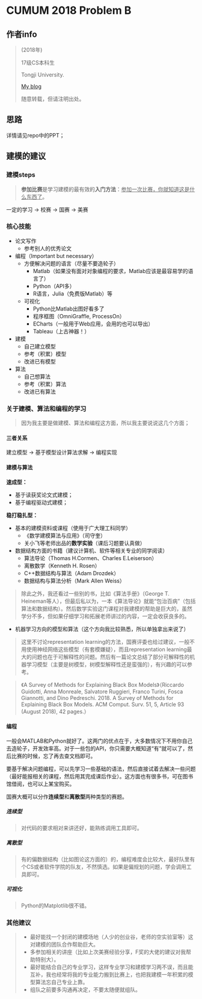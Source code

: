 # CUMUM 2018 Problem B

## 作者info

> (2018年)
>
> 17级CS本科生
>
> Tongji University.
>
> [My blog](ganler.github.io)
>
> 随意转载，但请注明出处。

## 思路

详情请见repo中的PPT；

## 建模的建议

### 建模steps

> **参加比赛**是学习建模的最有效的**入门方法**：<u>参加一次比赛，你就知道这是什么东西了</u>。

一定的学习 -> 校赛 -> 国赛 -> 美赛

### 核心技能

- 论文写作
  - 参考别人的优秀论文
- 编程（Important but necessary）
  - 方便解决问题的语言（尽量不要造轮子）
    - Matlab（如果没有面对对象编程的要求，Matlab应该是最容易学的语言了）
    - Python（API多）
    - R语言，Julia（免费版Matlab）等
  - 可视化
    - Python比Matlab出图好看多了
    - 程序框图（OmniGraffle, ProcessOn）
    - ECharts（一般用于Web应用，会用的也可以导出）
    - Tableau（上古神器！）
- 建模
  - 自己建立模型
  - 参考（积累）模型
  - 改进已有模型
- 算法
  - 自己想算法
  - 参考（积累）算法
  - 改进已有算法

### 关于建模、算法和编程的学习

> 因为我主要是做建模、算法和编程这方面，所以我主要说说这几个方面；

#### 三者关系

建立模型 -> 基于模型设计算法求解 -> 编程实现

#### 建模与算法

**速成型：**

- 基于读获奖论文式建模；
- 基于编程驱动式建模；

**稳打稳扎型：**

- 基本的建模资料或课程（使用于广大理工科同学）
  - 《数学建模算法与应用》（司守奎）
  - 关小飞等老师出品的**数学实验**（课后习题要认真做）
- 数据结构方面的书籍（建议计算机、软件等相关专业的同学阅读）
  - 算法导论（Thomas H.Cormen、Charles E.Leiserson）
  - 离散数学（Kenneth H. Rosen）
  - C++数据结构与算法（Adam Drozdek）
  - 数据结构与算法分析（Mark Allen Weiss）

> 除此之外，我还看过一些别的书，比如《算法手册》（George T. Heineman等人），但最后私以为，一本《算法导论》就能“包治百病”（包括算法和数据结构）。然后数学实验这门课程对我建模的帮助是巨大的，虽然学分不多，但如果仔细学习和拓展老师讲过的内容，一定会收获良多的。

- 机器学习方向的模型和算法（这个方向我比较熟悉，所以单独拿出来说了）

> 这里不讨论representation learning的方法，国赛评委也给过建议，一般不用使用神经网络这些模型（有套模嫌疑），而且representation learning最大的问题也在于可解释性的问题。然后有一篇论文总结了部分可解释性的机器学习模型（主要是树模型，树模型解释性还是蛮强的），有兴趣的可以参考。

> 《A Survey of Methods for Explaining Black Box Models》（Riccardo Guidotti, Anna Monreale, Salvatore Ruggieri, Franco Turini, Fosca Giannotti, and Dino Pedreschi. 2018. A Survey of Methods for Explaining Black Box Models. ACM Comput. Surv. 51, 5, Article 93 (August 2018), 42 pages.）

#### 编程

一般会MATLAB和Python就好了。这两门的优点在于，大多数情况下不用你自己去造轮子，开发效率高。对于一些包的API，你只需要大概知道“有”就可以了，然后比赛的时候，忘了再去查文档即可。

要基于解决问题编程，可以先学习一些基础的语法，然后直接试着去解决一些问题（最好能报相关的课程，然后用其完成课后作业）。这方面也有很多书，可在图书馆借阅，也可以上某宝购买。

国赛大概可以分作**连续型**和**离散型**两种类型的赛题。

##### 连续型

> 对代码的要求相对来讲还好，能熟练调用工具即可。

##### 离散型

> 有的偏数据结构（比如图论这方面的）的，编程难度会比较大，最好队里有个CS或者软件学院的队友，不然慎选。如果是偏规划的问题，学会调用工具即可。

##### 可视化

> Python的Matplotlib很不错。

### 其他建议

> - 最好能找一个封闭的建模场地（人少的创业谷，老师的空实验室等）这对建模的团队合作帮助巨大。
> - 多参加相关的讲座（比如上次美赛经验分享，F奖的大佬的建议对我帮助特别大）。
> - 最好能结合自己的专业学习，这样专业学习和建模学习两不误，而且能互补，我也经常将我的专业能力搬到比赛上，也把我建模一年积累的模型算法忘自己专业上靠。
> - 组队之前要多沟通再决定，不要太随便就组队。